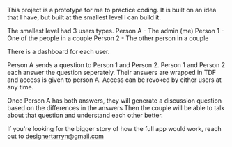 This project is a prototype for me to practice coding. It is built on an idea that I have, but built at the smallest level I can build it.

The smallest level had 3 users types.
Person A - The admin (me)
Person 1 - One of the people in a couple
Person 2 - The other person in a couple

There is a dashboard for each user.

Person A sends a question to Person 1 and Person 2. Person 1 and Person 2 each answer the question seperately. 
Their answers are wrapped in TDF and access is given to person A. Access can be revoked by either users at any time.

Once Person A has both answers, they will generate a discussion question based on the differences in the answers
Then the couple will be able to talk about that question and understand each other better.

If you're looking for the bigger story of how the full app would work, reach out to designertarryn@gmail.com
